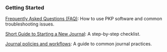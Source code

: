 
### Getting Started

[Frequently Asked Questions (FAQ)](/faq/en/): How to use PKP software and common troubleshooting issues.

[Short Guide to Starting a New Journal](/starting-a-journal/): A step-by-step checklist.

[Journal policies and workflows](/journal-policies-workflows/en/): A guide to common journal practices.
